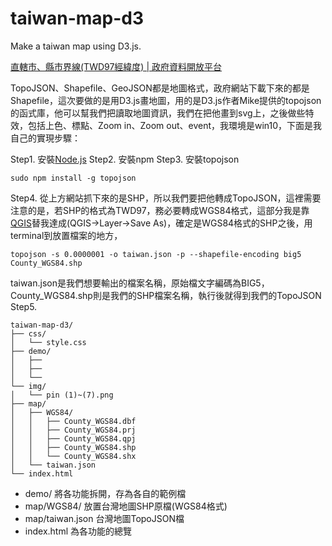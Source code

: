 # taiwan-map-d3
Make a taiwan map using D3.js.

[直轄市、縣市界線(TWD97經緯度) | 政府資料開放平台](http://data.gov.tw/node/7442)

TopoJSON、Shapefile、GeoJSON都是地圖格式，政府網站下載下來的都是Shapefile，這次要做的是用D3.js畫地圖，用的是D3.js作者Mike提供的topojson的函式庫，他可以幫我們把讀取地圖資訊，我們在把他畫到svg上，之後做些特效，包括上色、標點、Zoom in、Zoom out、event，我環境是win10，下面是我自己的實現步驟：

Step1. 安裝[Node.js](https://nodejs.org/en/)
Step2. 安裝npm
Step3. 安裝topojson
```
sudo npm install -g topojson
```
Step4. 從上方網站抓下來的是SHP，所以我們要把他轉成TopoJSON，這裡需要注意的是，若SHP的格式為TWD97，務必要轉成WGS84格式，這部分我是靠[QGIS](http://www.qgis.org/en/site/)替我達成(QGIS->Layer->Save As)，確定是WGS84格式的SHP之後，用terminal到放置檔案的地方，
```
topojson -s 0.0000001 -o taiwan.json -p --shapefile-encoding big5 County_WGS84.shp
```
taiwan.json是我們想要輸出的檔案名稱，原始檔文字編碼為BIG5，County_WGS84.shp則是我們的SHP檔案名稱，執行後就得到我們的TopoJSON
Step5. 
```
taiwan-map-d3/
├── css/
│   └── style.css
├── demo/
│   ├── 
│   ├── 
│   └── 
└── img/
│   └── pin (1)~(7).png
├── map/
│   ├── WGS84/
│   │   ├── County_WGS84.dbf
│   │   ├── County_WGS84.prj
│   │   ├── County_WGS84.qpj
│   │   ├── County_WGS84.shp
│   │   └── County_WGS84.shx
│   └── taiwan.json
└── index.html
```
* demo/ 將各功能拆開，存為各自的範例檔
* map/WGS84/ 放置台灣地圖SHP原檔(WGS84格式)
* map/taiwan.json 台灣地圖TopoJSON檔
* index.html 為各功能的總覽












